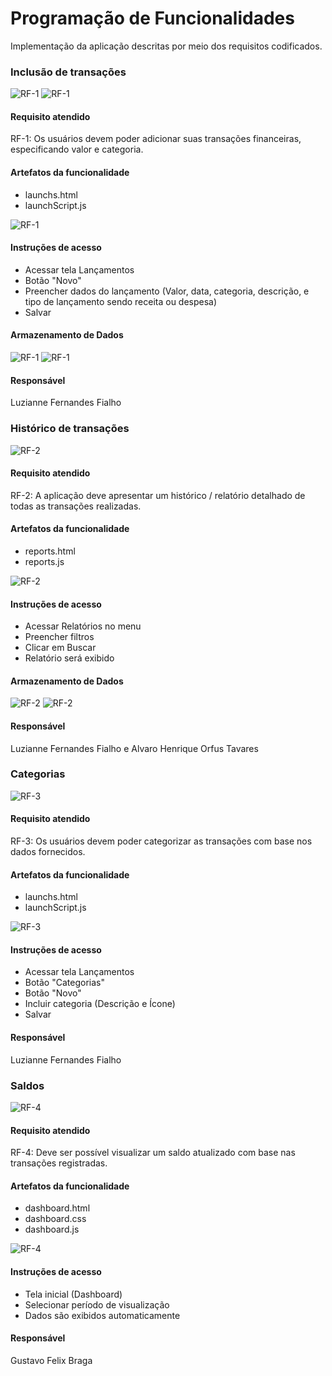 # Programação de Funcionalidades

Implementação da aplicação descritas por meio dos requisitos codificados.


### Inclusão de transações

![RF-1](img/funcionalidades-rf1tela.png?raw=true)
![RF-1](img/funcionalidades-rf1tela2.png?raw=true)


#### Requisito atendido

RF-1: Os usuários devem poder adicionar suas transações financeiras, especificando valor e categoria.


#### Artefatos da funcionalidade

- launchs.html
- launchScript.js

![RF-1](img/funcionalidades-rf1codigo.png?raw=true)


#### Instruções de acesso

- Acessar tela Lançamentos
- Botão "Novo"
- Preencher dados do lançamento (Valor, data, categoria, descrição, e tipo de lançamento sendo receita ou despesa)
- Salvar


#### Armazenamento de Dados

![RF-1](img/localstorage.png?raw=true)
![RF-1](img/localstoragecode.png?raw=true)


#### Responsável

Luzianne Fernandes Fialho



### Histórico de transações

![RF-2](img/funcionalidades-rf2tela.png?raw=true)


#### Requisito atendido

RF-2: A aplicação deve apresentar um histórico / relatório detalhado de todas as transações realizadas.


#### Artefatos da funcionalidade

- reports.html
- reports.js

![RF-2](img/funcionalidades-rf2codigo.png?raw=true)


#### Instruções de acesso

- Acessar Relatórios no menu
- Preencher filtros
- Clicar em Buscar
- Relatório será exibido


#### Armazenamento de Dados

![RF-2](img/localstorage.png?raw=true)
![RF-2](img/localstoragecode.png?raw=true)


#### Responsável

Luzianne Fernandes Fialho e Alvaro Henrique Orfus Tavares



### Categorias

![RF-3](img/funcionalidades-rf3tela.png?raw=true)


#### Requisito atendido

RF-3: Os usuários devem poder categorizar as transações com base nos dados fornecidos.


#### Artefatos da funcionalidade

- launchs.html
- launchScript.js

![RF-3](img/funcionalidades-rf3codigo.png?raw=true)


#### Instruções de acesso

- Acessar tela Lançamentos
- Botão "Categorias"
- Botão "Novo"
- Incluir categoria (Descrição e Ícone)
- Salvar


#### Responsável

Luzianne Fernandes Fialho



### Saldos

![RF-4](img/funcionalidades-rf4tela.png?raw=true)


#### Requisito atendido

RF-4: Deve ser possível visualizar um saldo atualizado com base nas transações registradas.


#### Artefatos da funcionalidade

- dashboard.html
- dashboard.css
- dashboard.js

![RF-4](img/funcionalidades-rf4codigo.png?raw=true)


#### Instruções de acesso

- Tela inicial (Dashboard)
- Selecionar período de visualização
- Dados são exibidos automaticamente


#### Responsável

Gustavo Felix Braga
